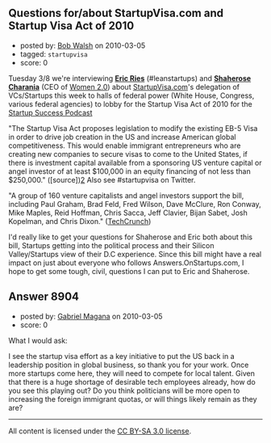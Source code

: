 ## Questions for/about StartupVisa.com and Startup Visa Act of 2010

- posted by: [Bob Walsh](https://stackexchange.com/users/-1/346-bob-walsh) on 2010-03-05
- tagged: `startupvisa`
- score: 0

Tuesday 3/8 we're interviewing [**Eric Ries**][2] (#leanstartups) and [**Shaherose Charania**][3] (CEO of [Women 2.0][4]) about [StartupVisa.com][5]'s delegation of VCs/Startups this week to halls of federal power (White House, Congress, various federal agencies) to lobby for the Startup Visa Act of 2010 for the [Startup Success Podcast][1] 

"The Startup Visa Act proposes legislation to modify the existing EB-5 Visa in order to drive job creation in the US and increase American global competitiveness.  This would enable immigrant entrepreneurs who are creating new companies to secure visas to come to the United States, if there is investment capital available from a sponsoring US venture capital or angel investor of at least $100,000 in an equity financing of not less than $250,000." ([source])[2] Also see #startupvisa on Twitter.

"A group of 160 venture capitalists and angel investors support the bill, including Paul Graham, Brad Feld, Fred Wilson, Dave McClure, Ron Conway, Mike Maples, Reid Hoffman, Chris Sacca, Jeff Clavier, Bijan Sabet, Josh Kopelman, and Chris Dixon." ([TechCrunch][6])

I'd really like to get your questions for Shaherose and Eric both about this bill, Startups getting into the political process and their Silicon Valley/Startups view of their D.C experience. Since this bill might have a real impact on just about everyone who follows Answers.OnStartups.com, I hope to get some tough, civil, questions I can put to Eric and Shaherose.


  [1]: http://startuppodcast.wordpress.com/
  [2]: http://www.startuplessonslearned.com/
  [3]: http://www.women2.org/about/
  [4]: http://www.women2.org/
  [5]: http://StartupVisa.com
  [6]: http://techcrunch.com/2010/02/24/startup-visa-jobs-green-card/


## Answer 8904

- posted by: [Gabriel Magana](https://stackexchange.com/users/-1/1158-gabriel-magana) on 2010-03-05
- score: 0

What I would ask:

I see the startup visa effort as a key initiative to put the US back in a leadership position in global business, so thank you for your work.  Once more startups come here, they will need to compete for local talent.  Given that there is a huge shortage of desirable tech employees already, how do you see this playing out? Do you think politicians will be more open to increasing the foreign immigrant quotas, or will things likely remain as they are?



---

All content is licensed under the [CC BY-SA 3.0 license](https://creativecommons.org/licenses/by-sa/3.0/).
